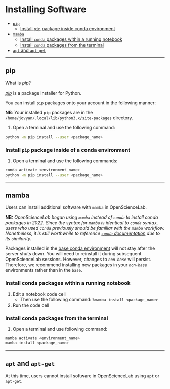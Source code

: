 # Installing Software

- [`pip`](#pip)
    - [Install `pip` package inside conda environment](#install-pip-package-inside-of-a-conda-environment)
- [`mamba`](#mamba)
    - [Install `conda` packages within a running notebook](#install-conda-packages-within-a-running-notebook)
    - [Install `conda` packages from the terminal](#install-conda-packages-from-the-terminal)
- [`apt` and `apt-get`](#apt-and-apt-get)

---

## **pip**

What is _pip_?

[_pip_](https://pip.pypa.io/en/stable/) is a package installer for Python.

You can install `pip` packages onto your account in the following manner:

**NB**: Your installed `pip` packages are in the `/home/jovyan/.local/lib/python3.x/site-packages` directory. 


1. Open a terminal and use the following command:

```bash
python -m pip install --user <package_name>
```
    
### **Install `pip` package inside of a conda environment**
1. Open a terminal and use the following commands:

```bash
conda activate <environment_name>
python -m pip install --user <package_name>
```  

--- 

## **mamba**

Users can install additional software with `mamba` in OpenScienceLab. 

**NB:** _OpenScienceLab began using `mamba` instead of `conda` to install conda packages in 2022. Since the syntax for `mamba` is identical to `conda` syntax, users who used `conda` previously should be familiar with the `mamba` workflow. Nonetheless, it is still worthwhile to reference [`conda` documentation](https://conda.io/projects/conda/en/latest/index.html) due to its similarity._

Packages installed in the [base conda environment](https://conda.io/projects/conda/en/latest/user-guide/getting-started.html#managing-envs) will not stay after the server shuts down. You will need to reinstall it during subsequent OpenScienceLab sessions. However, changes to _`non-base`_ will persist. Therefore, we recommend installing new packages in your _`non-base`_ environments rather than in the `base`.

### **Install conda packages within a running notebook**
1. Edit a notebook code cell
    - Then use the following command: `%mamba install <package_name>`
1. Run the code cell

### **Install conda packages from the terminal**
1. Open a terminal and use following command:

```bash
mamba activate <environment_name>
mamba install <package_name>
```

---

## **`apt` and `apt-get`**
At this time, users cannot install software in OpenScienceLab using `apt` or `apt-get`.
